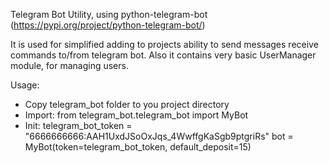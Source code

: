 Telegram Bot Utility, using python-telegram-bot (https://pypi.org/project/python-telegram-bot/)

It is used for simplified adding to projects ability to send messages receive commands to/from telegram bot.
Also it contains very basic UserManager module, for managing users.

Usage:
- Copy telegram_bot folder to you project directory
- Import:
    from telegram_bot.telegram_bot import MyBot
- Init:
    telegram_bot_token = "6666666666:AAH1UxdJSoOxJqs_4WwffgKaSgb9ptgriRs"
    bot = MyBot(token=telegram_bot_token, default_deposit=15)
